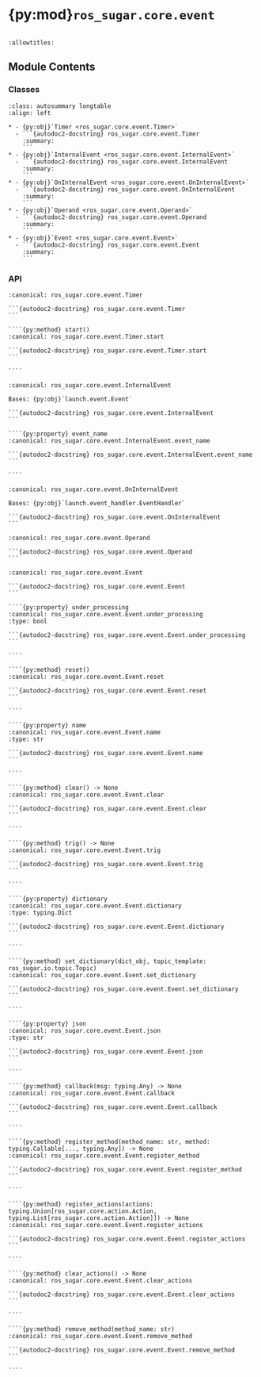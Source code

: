 # {py:mod}`ros_sugar.core.event`

```{py:module} ros_sugar.core.event
```

```{autodoc2-docstring} ros_sugar.core.event
:allowtitles:
```

## Module Contents

### Classes

````{list-table}
:class: autosummary longtable
:align: left

* - {py:obj}`Timer <ros_sugar.core.event.Timer>`
  - ```{autodoc2-docstring} ros_sugar.core.event.Timer
    :summary:
    ```
* - {py:obj}`InternalEvent <ros_sugar.core.event.InternalEvent>`
  - ```{autodoc2-docstring} ros_sugar.core.event.InternalEvent
    :summary:
    ```
* - {py:obj}`OnInternalEvent <ros_sugar.core.event.OnInternalEvent>`
  - ```{autodoc2-docstring} ros_sugar.core.event.OnInternalEvent
    :summary:
    ```
* - {py:obj}`Operand <ros_sugar.core.event.Operand>`
  - ```{autodoc2-docstring} ros_sugar.core.event.Operand
    :summary:
    ```
* - {py:obj}`Event <ros_sugar.core.event.Event>`
  - ```{autodoc2-docstring} ros_sugar.core.event.Event
    :summary:
    ```
````

### API

`````{py:class} Timer(duration: float)
:canonical: ros_sugar.core.event.Timer

```{autodoc2-docstring} ros_sugar.core.event.Timer
```

````{py:method} start()
:canonical: ros_sugar.core.event.Timer.start

```{autodoc2-docstring} ros_sugar.core.event.Timer.start
```

````

`````

`````{py:class} InternalEvent(event_name: str)
:canonical: ros_sugar.core.event.InternalEvent

Bases: {py:obj}`launch.event.Event`

```{autodoc2-docstring} ros_sugar.core.event.InternalEvent
```

````{py:property} event_name
:canonical: ros_sugar.core.event.InternalEvent.event_name

```{autodoc2-docstring} ros_sugar.core.event.InternalEvent.event_name
```

````

`````

````{py:class} OnInternalEvent(*, internal_event_name: str, entities: ros_sugar.utils.SomeEntitiesType, handle_once: bool = False)
:canonical: ros_sugar.core.event.OnInternalEvent

Bases: {py:obj}`launch.event_handler.EventHandler`

```{autodoc2-docstring} ros_sugar.core.event.OnInternalEvent
```

````

````{py:class} Operand(ros_message: typing.Any, attributes: typing.List[str])
:canonical: ros_sugar.core.event.Operand

```{autodoc2-docstring} ros_sugar.core.event.Operand
```

````

`````{py:class} Event(event_name: str, event_source: typing.Union[ros_sugar.io.topic.Topic, str, typing.Dict], trigger_value: typing.Union[float, int, bool, str, typing.List, None], nested_attributes: typing.Union[str, typing.List[str]], handle_once: bool = False, keep_event_delay: float = 0.0)
:canonical: ros_sugar.core.event.Event

```{autodoc2-docstring} ros_sugar.core.event.Event
```

````{py:property} under_processing
:canonical: ros_sugar.core.event.Event.under_processing
:type: bool

```{autodoc2-docstring} ros_sugar.core.event.Event.under_processing
```

````

````{py:method} reset()
:canonical: ros_sugar.core.event.Event.reset

```{autodoc2-docstring} ros_sugar.core.event.Event.reset
```

````

````{py:property} name
:canonical: ros_sugar.core.event.Event.name
:type: str

```{autodoc2-docstring} ros_sugar.core.event.Event.name
```

````

````{py:method} clear() -> None
:canonical: ros_sugar.core.event.Event.clear

```{autodoc2-docstring} ros_sugar.core.event.Event.clear
```

````

````{py:method} trig() -> None
:canonical: ros_sugar.core.event.Event.trig

```{autodoc2-docstring} ros_sugar.core.event.Event.trig
```

````

````{py:property} dictionary
:canonical: ros_sugar.core.event.Event.dictionary
:type: typing.Dict

```{autodoc2-docstring} ros_sugar.core.event.Event.dictionary
```

````

````{py:method} set_dictionary(dict_obj, topic_template: ros_sugar.io.topic.Topic)
:canonical: ros_sugar.core.event.Event.set_dictionary

```{autodoc2-docstring} ros_sugar.core.event.Event.set_dictionary
```

````

````{py:property} json
:canonical: ros_sugar.core.event.Event.json
:type: str

```{autodoc2-docstring} ros_sugar.core.event.Event.json
```

````

````{py:method} callback(msg: typing.Any) -> None
:canonical: ros_sugar.core.event.Event.callback

```{autodoc2-docstring} ros_sugar.core.event.Event.callback
```

````

````{py:method} register_method(method_name: str, method: typing.Callable[..., typing.Any]) -> None
:canonical: ros_sugar.core.event.Event.register_method

```{autodoc2-docstring} ros_sugar.core.event.Event.register_method
```

````

````{py:method} register_actions(actions: typing.Union[ros_sugar.core.action.Action, typing.List[ros_sugar.core.action.Action]]) -> None
:canonical: ros_sugar.core.event.Event.register_actions

```{autodoc2-docstring} ros_sugar.core.event.Event.register_actions
```

````

````{py:method} clear_actions() -> None
:canonical: ros_sugar.core.event.Event.clear_actions

```{autodoc2-docstring} ros_sugar.core.event.Event.clear_actions
```

````

````{py:method} remove_method(method_name: str)
:canonical: ros_sugar.core.event.Event.remove_method

```{autodoc2-docstring} ros_sugar.core.event.Event.remove_method
```

````

`````
